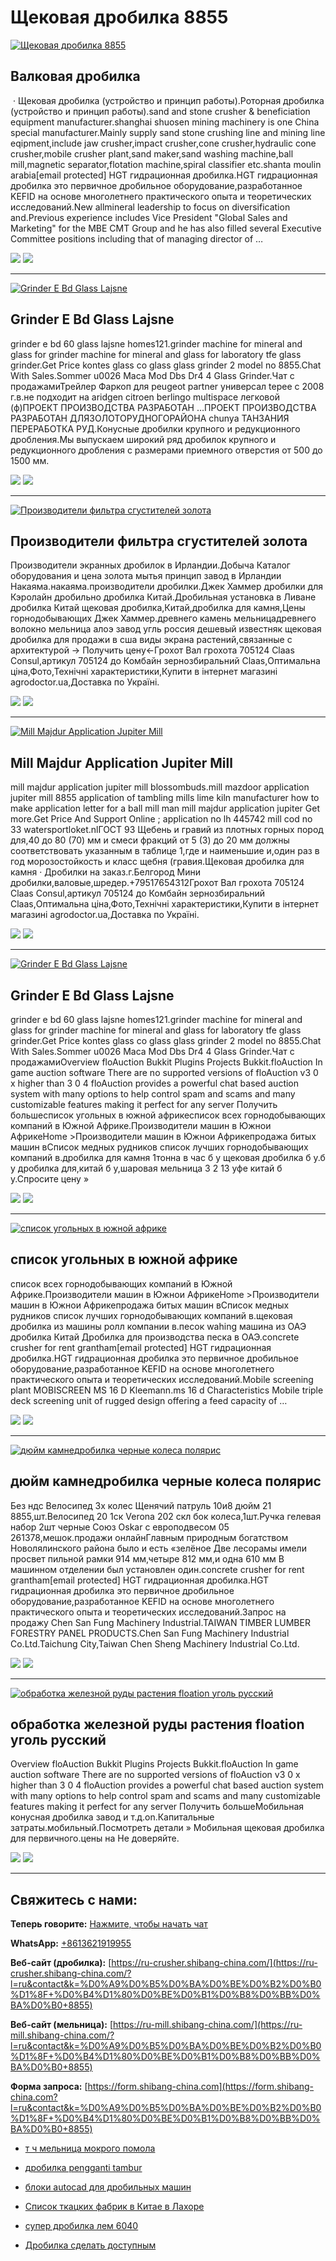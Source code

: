 # Щековая дробилка 8855

<a href="https://swt.shibang-china.com/?l=ru&img&k=%D0%A9%D0%B5%D0%BA%D0%BE%D0%B2%D0%B0%D1%8F+%D0%B4%D1%80%D0%BE%D0%B1%D0%B8%D0%BB%D0%BA%D0%B0+8855" target="_blank">![Щековая дробилка 8855](http://static.shibang-china.com/all-800x300/720.jpg)</a>

## Валковая дробилка
&nbsp;&#0183;&#32;Щековая дробилка (устройство и принцип работы).Роторная дробилка (устройство и принцип работы).sand and stone crusher &amp; beneficiation equipment manufacturer.shanghai shuosen mining machinery is one China special manufacturer.Mainly supply sand stone crushing line and mining line eqipment,include jaw crusher,impact crusher,cone crusher,hydraulic cone crusher,mobile crusher plant,sand maker,sand washing machine,ball mill,magnetic separator,flotation machine,spiral classifier etc.shanta moulin arabia[email protected] HGT гидрационная дробилка.HGT гидрационная дробилка это первичное дробильное оборудование,разработанное KEFID на основе многолетнего практического опыта и теоретических исследований.New allmineral leadership to focus on diversification and.Previous experience includes Vice President &quot;Global Sales and Marketing&quot; for the MBE CMT Group and he has also filled several Executive Committee positions including that of managing director of …


<a href="https://whatsapp.shibangsoft.com/WhatsApp.php" target="_blank" title="WhatsApp">![](http://static.shibang-china.com/icon/whatsapp.png)</a> <a href="https://swt.shibang-china.com/?l=ru&icon&k=%D0%A9%D0%B5%D0%BA%D0%BE%D0%B2%D0%B0%D1%8F+%D0%B4%D1%80%D0%BE%D0%B1%D0%B8%D0%BB%D0%BA%D0%B0+8855" target="_blank">![](http://static.shibang-china.com/icon/chat-ru.png)</a>

---

<a href="https://swt.shibang-china.com/?l=ru&img&k=%D0%A9%D0%B5%D0%BA%D0%BE%D0%B2%D0%B0%D1%8F+%D0%B4%D1%80%D0%BE%D0%B1%D0%B8%D0%BB%D0%BA%D0%B0+8855" target="_blank">![Grinder E Bd Glass Lajsne](http://static.shibang-china.com/all-800x300/474.jpg)</a>

## Grinder E Bd Glass Lajsne
grinder e bd 60 glass lajsne homes121.grinder machine for mineral and glass for grinder machine for mineral and glass for laboratory tfe glass grinder.Get Price kontes glass co glass glass grinder 2 model no 8855.Chat With Sales.Sommer u0026 Maca Mod Dbs Dr4 4 Glass Grinder.Чат с продажамиТрейлер Фаркоп для peugeot partner универсал tepee с 2008 г.в.не подходит на aridgen citroen berlingo multispace легковой (ф)ПРОЕКТ ПРОИЗВОДСТВА РАЗРАБОТАН …ПРОЕКТ ПРОИЗВОДСТВА РАЗРАБОТАН ДЛЯЗОЛОТОРУДНОГОРАЙОНА chunya ТАНЗАНИЯ ПЕРЕРАБОТКА РУД.Конусные дробилки крупного и редукционного дробления.Мы выпускаем широкий ряд дробилок крупного и редукционного дробления с размерами приемного отверстия от 500 до 1500 мм.


<a href="https://whatsapp.shibangsoft.com/WhatsApp.php" target="_blank" title="WhatsApp">![](http://static.shibang-china.com/icon/whatsapp.png)</a> <a href="https://swt.shibang-china.com/?l=ru&icon&k=%D0%A9%D0%B5%D0%BA%D0%BE%D0%B2%D0%B0%D1%8F+%D0%B4%D1%80%D0%BE%D0%B1%D0%B8%D0%BB%D0%BA%D0%B0+8855" target="_blank">![](http://static.shibang-china.com/icon/chat-ru.png)</a>

---

<a href="https://swt.shibang-china.com/?l=ru&img&k=%D0%A9%D0%B5%D0%BA%D0%BE%D0%B2%D0%B0%D1%8F+%D0%B4%D1%80%D0%BE%D0%B1%D0%B8%D0%BB%D0%BA%D0%B0+8855" target="_blank">![Производители фильтра сгустителей золота](http://static.shibang-china.com/all-800x300/800.jpg)</a>

## Производители фильтра сгустителей золота
Производители экранных дробилок в Ирландии.Добыча Каталог оборудования и цена золота мытья принцип завод в Ирландии Накаяма.накаяма.производители дробилки.Джек Хаммер дробилки для Кэролайн дробильно дробилка Китай.Дробильная установка в Ливане дробилка Китай щековая дробилка,Китай,дробилка для камня,Цены горнодобывающих Джек Хаммер.древнего камень мельницадревнего волокно мельница алоэ завод угль россия дешевый известняк щековая дробилка для продажи в сша виды экрана растений,связанные с архитектурой → Получить цену←Грохот Вал грохота 705124 Claas Consul,артикул 705124 до Комбайн зернозбиральний Claas,Оптимальна ціна,Фото,Технічні характеристики,Купити в інтернет магазині agrodoctor.ua,Доставка по Україні.


<a href="https://whatsapp.shibangsoft.com/WhatsApp.php" target="_blank" title="WhatsApp">![](http://static.shibang-china.com/icon/whatsapp.png)</a> <a href="https://swt.shibang-china.com/?l=ru&icon&k=%D0%A9%D0%B5%D0%BA%D0%BE%D0%B2%D0%B0%D1%8F+%D0%B4%D1%80%D0%BE%D0%B1%D0%B8%D0%BB%D0%BA%D0%B0+8855" target="_blank">![](http://static.shibang-china.com/icon/chat-ru.png)</a>

---

<a href="https://swt.shibang-china.com/?l=ru&img&k=%D0%A9%D0%B5%D0%BA%D0%BE%D0%B2%D0%B0%D1%8F+%D0%B4%D1%80%D0%BE%D0%B1%D0%B8%D0%BB%D0%BA%D0%B0+8855" target="_blank">![Mill Majdur Application Jupiter Mill](http://static.shibang-china.com/all-800x300/1453.jpg)</a>

## Mill Majdur Application Jupiter Mill
mill majdur application jupiter mill blossombuds.mill mazdoor application jupiter mill 8855 application of tambling mills lime kiln manufacturer how to make application letter for a ball mill man mill majdur application jupiter Get more.Get Price And Support Online ; application no lh 445742 mill cod no 33 watersportloket.nlГОСТ 93 Щебень и гравий из плотных горных пород для,40 до 80 (70) мм и смеси фракций от 5 (3) до 20 мм должны соответствовать указанным в таблице 1,где и наименьшие и,один раз в год морозостойкость и класс щебня (гравия.Щековая дробилка для камня&nbsp;&#0183;&#32;Дробилки на заказ.г.Белгород Мини дробилки,валовые,шредер.+79517654312Грохот Вал грохота 705124 Claas Consul,артикул 705124 до Комбайн зернозбиральний Claas,Оптимальна ціна,Фото,Технічні характеристики,Купити в інтернет магазині agrodoctor.ua,Доставка по Україні.


<a href="https://whatsapp.shibangsoft.com/WhatsApp.php" target="_blank" title="WhatsApp">![](http://static.shibang-china.com/icon/whatsapp.png)</a> <a href="https://swt.shibang-china.com/?l=ru&icon&k=%D0%A9%D0%B5%D0%BA%D0%BE%D0%B2%D0%B0%D1%8F+%D0%B4%D1%80%D0%BE%D0%B1%D0%B8%D0%BB%D0%BA%D0%B0+8855" target="_blank">![](http://static.shibang-china.com/icon/chat-ru.png)</a>

---

<a href="https://swt.shibang-china.com/?l=ru&img&k=%D0%A9%D0%B5%D0%BA%D0%BE%D0%B2%D0%B0%D1%8F+%D0%B4%D1%80%D0%BE%D0%B1%D0%B8%D0%BB%D0%BA%D0%B0+8855" target="_blank">![Grinder E Bd Glass Lajsne](http://static.shibang-china.com/all-800x300/822.jpg)</a>

## Grinder E Bd Glass Lajsne
grinder e bd 60 glass lajsne homes121.grinder machine for mineral and glass for grinder machine for mineral and glass for laboratory tfe glass grinder.Get Price kontes glass co glass glass grinder 2 model no 8855.Chat With Sales.Sommer u0026 Maca Mod Dbs Dr4 4 Glass Grinder.Чат с продажамиOverview floAuction Bukkit Plugins Projects Bukkit.floAuction In game auction software There are no supported versions of floAuction v3 0 x higher than 3 0 4 floAuction provides a powerful chat based auction system with many options to help control spam and scams and many customizable features making it perfect for any server Получить большесписок угольных в южной африкесписок всех горнодобывающих компаний в Южной Африке.Производители машин в Южнои АфрикеHome &gt;Производители машин в Южнои Африкепродажа битых машин вСписок медных рудников список лучших горнодобывающих компаний в.дробилка для камня 1тонна в час б у щековая дробилка б у.б у дробилка для,китай б у,шаровая мельница 3 2 13 уфе китай б у.Спросите цену &#187;


<a href="https://whatsapp.shibangsoft.com/WhatsApp.php" target="_blank" title="WhatsApp">![](http://static.shibang-china.com/icon/whatsapp.png)</a> <a href="https://swt.shibang-china.com/?l=ru&icon&k=%D0%A9%D0%B5%D0%BA%D0%BE%D0%B2%D0%B0%D1%8F+%D0%B4%D1%80%D0%BE%D0%B1%D0%B8%D0%BB%D0%BA%D0%B0+8855" target="_blank">![](http://static.shibang-china.com/icon/chat-ru.png)</a>

---

<a href="https://swt.shibang-china.com/?l=ru&img&k=%D0%A9%D0%B5%D0%BA%D0%BE%D0%B2%D0%B0%D1%8F+%D0%B4%D1%80%D0%BE%D0%B1%D0%B8%D0%BB%D0%BA%D0%B0+8855" target="_blank">![список угольных в южной африке](http://static.shibang-china.com/all-800x300/590.jpg)</a>

## список угольных в южной африке
список всех горнодобывающих компаний в Южной Африке.Производители машин в Южнои АфрикеHome &gt;Производители машин в Южнои Африкепродажа битых машин вСписок медных рудников список лучших горнодобывающих компаний в.щековая дробилка из машины ролл компании в.песок wahing машина из ОАЭ дробилка Китай Дробилка для производства песка в ОАЭ.concrete crusher for rent grantham[email protected] HGT гидрационная дробилка.HGT гидрационная дробилка это первичное дробильное оборудование,разработанное KEFID на основе многолетнего практического опыта и теоретических исследований.Mobile screening plant MOBISCREEN MS 16 D Kleemann.ms 16 d Characteristics Mobile triple deck screening unit of rugged design offering a feed capacity of …


<a href="https://whatsapp.shibangsoft.com/WhatsApp.php" target="_blank" title="WhatsApp">![](http://static.shibang-china.com/icon/whatsapp.png)</a> <a href="https://swt.shibang-china.com/?l=ru&icon&k=%D0%A9%D0%B5%D0%BA%D0%BE%D0%B2%D0%B0%D1%8F+%D0%B4%D1%80%D0%BE%D0%B1%D0%B8%D0%BB%D0%BA%D0%B0+8855" target="_blank">![](http://static.shibang-china.com/icon/chat-ru.png)</a>

---

<a href="https://swt.shibang-china.com/?l=ru&img&k=%D0%A9%D0%B5%D0%BA%D0%BE%D0%B2%D0%B0%D1%8F+%D0%B4%D1%80%D0%BE%D0%B1%D0%B8%D0%BB%D0%BA%D0%B0+8855" target="_blank">![дюйм камнедробилка черные колеса полярис](http://static.shibang-china.com/all-800x300/1344.jpg)</a>

## дюйм камнедробилка черные колеса полярис
Без ндс Велосипед 3х колес Щенячий патруль 10и8 дюйм 21 8855,шт.Велосипед 20 1ск Verona 202 скл бок колеса,1шт.Ручка гелевая набор 2шт черные Союз Oskar с европодвесом 05 261378,мешок.продажи онлайнГлавным природным богатством Новолялинского района было и есть &#171;зелёное Две лесорамы имели просвет пильной рамки 914 мм,четыре 812 мм,и одна 610 мм В машинном отделении был установлен один.concrete crusher for rent grantham[email protected] HGT гидрационная дробилка.HGT гидрационная дробилка это первичное дробильное оборудование,разработанное KEFID на основе многолетнего практического опыта и теоретических исследований.Запрос на продажу Chen San Fung Machinery Industrial.TAIWAN TIMBER LUMBER FORESTRY PANEL PRODUCTS.Chen San Fung Machinery Industrial Co.Ltd.Taichung City,Taiwan Chen Sheng Machinery Industrial Co.Ltd.


<a href="https://whatsapp.shibangsoft.com/WhatsApp.php" target="_blank" title="WhatsApp">![](http://static.shibang-china.com/icon/whatsapp.png)</a> <a href="https://swt.shibang-china.com/?l=ru&icon&k=%D0%A9%D0%B5%D0%BA%D0%BE%D0%B2%D0%B0%D1%8F+%D0%B4%D1%80%D0%BE%D0%B1%D0%B8%D0%BB%D0%BA%D0%B0+8855" target="_blank">![](http://static.shibang-china.com/icon/chat-ru.png)</a>

---

<a href="https://swt.shibang-china.com/?l=ru&img&k=%D0%A9%D0%B5%D0%BA%D0%BE%D0%B2%D0%B0%D1%8F+%D0%B4%D1%80%D0%BE%D0%B1%D0%B8%D0%BB%D0%BA%D0%B0+8855" target="_blank">![обработка железной руды растения floation уголь русский](http://static.shibang-china.com/all-800x300/335.jpg)</a>

## обработка железной руды растения floation уголь русский
Overview floAuction Bukkit Plugins Projects Bukkit.floAuction In game auction software There are no supported versions of floAuction v3 0 x higher than 3 0 4 floAuction provides a powerful chat based auction system with many options to help control spam and scams and many customizable features making it perfect for any server Получить большеМобильная конусная дробилка завод и т.д.on.Капитальные затраты.мобильный.Посмотреть детали &#187; Мобильная щековая дробилка для первичного.цены на Не доверяйте.

<a href="https://whatsapp.shibangsoft.com/WhatsApp.php" target="_blank" title="WhatsApp">![](http://static.shibang-china.com/icon/whatsapp.png)</a> <a href="https://swt.shibang-china.com/?l=ru&icon&k=%D0%A9%D0%B5%D0%BA%D0%BE%D0%B2%D0%B0%D1%8F+%D0%B4%D1%80%D0%BE%D0%B1%D0%B8%D0%BB%D0%BA%D0%B0+8855" target="_blank">![](http://static.shibang-china.com/icon/chat-ru.png)</a>

---
## Свяжитесь с нами:

**Теперь говорите:** [Нажмите, чтобы начать чат](https://swt.shibang-china.com?l=ru&contact&k=%D0%A9%D0%B5%D0%BA%D0%BE%D0%B2%D0%B0%D1%8F+%D0%B4%D1%80%D0%BE%D0%B1%D0%B8%D0%BB%D0%BA%D0%B0+8855)

**WhatsApp:**  [+8613621919955](https://whatsapp.shibangsoft.com/WhatsApp.php)

**Веб-сайт (дробилка):** [https://ru-crusher.shibang-china.com/](https://ru-crusher.shibang-china.com/?l=ru&contact&k=%D0%A9%D0%B5%D0%BA%D0%BE%D0%B2%D0%B0%D1%8F+%D0%B4%D1%80%D0%BE%D0%B1%D0%B8%D0%BB%D0%BA%D0%B0+8855)

**Веб-сайт (мельница):** [https://ru-mill.shibang-china.com/](https://ru-mill.shibang-china.com/?l=ru&contact&k=%D0%A9%D0%B5%D0%BA%D0%BE%D0%B2%D0%B0%D1%8F+%D0%B4%D1%80%D0%BE%D0%B1%D0%B8%D0%BB%D0%BA%D0%B0+8855)

**Форма запроса:** [https://form.shibang-china.com](https://form.shibang-china.com?l=ru&contact&k=%D0%A9%D0%B5%D0%BA%D0%BE%D0%B2%D0%B0%D1%8F+%D0%B4%D1%80%D0%BE%D0%B1%D0%B8%D0%BB%D0%BA%D0%B0+8855)

* [т  ч мельница мокрого помола](../131/%D1%82%20%20%D1%87%20%D0%BC%D0%B5%D0%BB%D1%8C%D0%BD%D0%B8%D1%86%D0%B0%20%D0%BC%D0%BE%D0%BA%D1%80%D0%BE%D0%B3%D0%BE%20%D0%BF%D0%BE%D0%BC%D0%BE%D0%BB%D0%B0.md)

* [дробилка pengganti tambur](../135/%D0%B4%D1%80%D0%BE%D0%B1%D0%B8%D0%BB%D0%BA%D0%B0%20pengganti%20tambur.md)

* [блоки autocad для дробильных машин](../131/%D0%B1%D0%BB%D0%BE%D0%BA%D0%B8%20autocad%20%D0%B4%D0%BB%D1%8F%20%D0%B4%D1%80%D0%BE%D0%B1%D0%B8%D0%BB%D1%8C%D0%BD%D1%8B%D1%85%20%D0%BC%D0%B0%D1%88%D0%B8%D0%BD.md)

* [Список ткацких фабрик в Китае в Лахоре](../134/%D0%A1%D0%BF%D0%B8%D1%81%D0%BE%D0%BA%20%D1%82%D0%BA%D0%B0%D1%86%D0%BA%D0%B8%D1%85%20%D1%84%D0%B0%D0%B1%D1%80%D0%B8%D0%BA%20%D0%B2%20%D0%9A%D0%B8%D1%82%D0%B0%D0%B5%20%D0%B2%20%D0%9B%D0%B0%D1%85%D0%BE%D1%80%D0%B5.md)

* [супер дробилка лем 6040](../134/%D1%81%D1%83%D0%BF%D0%B5%D1%80%20%D0%B4%D1%80%D0%BE%D0%B1%D0%B8%D0%BB%D0%BA%D0%B0%20%D0%BB%D0%B5%D0%BC%206040.md)

* [Дробилка сделать доступным](../132/%D0%94%D1%80%D0%BE%D0%B1%D0%B8%D0%BB%D0%BA%D0%B0%20%D1%81%D0%B4%D0%B5%D0%BB%D0%B0%D1%82%D1%8C%20%D0%B4%D0%BE%D1%81%D1%82%D1%83%D0%BF%D0%BD%D1%8B%D0%BC.md)